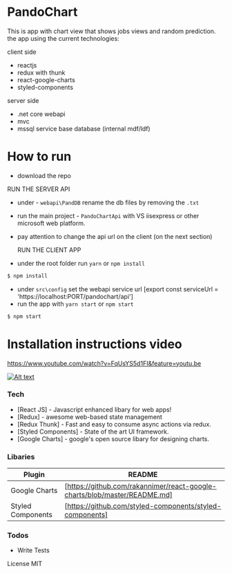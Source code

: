 # PandoChart

This is app with chart view that shows jobs views and random prediction.
the app using the current technologies:

client side
  - reactjs
  - redux with thunk
  - react-google-charts
  - styled-components
 
server side
- .net core webapi
- mvc
- mssql service base database (internal mdf/ldf)


# How to run

  - download the repo
  
  RUN THE SERVER API
  - under - `webapi\PandDB`
    rename the db files by removing the `.txt`
- run the main project - `PandoChartApi` with VS iisexpress or other microsoft web platform.
- pay attention to change the api url on the client (on the next section)
 
  RUN THE CLIENT APP
- under the root folder run `yarn` or `npm install`
```sh
$ npm install 
```
- under `src\config` set the webapi service url 
  [export const serviceUrl = 'https://localhost:PORT/pandochart/api']
- run the app with `yarn start` or `npm start`
```sh
$ npm start 
```

# Installation instructions video
https://www.youtube.com/watch?v=FqUsYS5d1FI&feature=youtu.be

[![Alt text](https://i9.ytimg.com/vi/0WV6EDb5QAU/maxresdefault.jpg?time=1593325927301&sqp=COjx4PcF&rs=AOn4CLCiPAAkzeOw6Bb_-JYfTC-72vT6eQ)](https://www.youtube.com/watch?v=FqUsYS5d1FI&feature=youtu.be)


### Tech

* [React JS] - Javascript enhanced libary for web apps!
* [Redux] - awesome web-based state management
* [Redux Thunk] - Fast and easy to consume async actions via redux.
* [Styled Components] - State of the art UI framework.
* [Google Charts] - google's open  source libary for designing charts.


### Libaries

| Plugin | README |
| ------ | ------ |
| Google Charts | [https://github.com/rakannimer/react-google-charts/blob/master/README.md] |
| Styled Components | [https://github.com/styled-components/styled-components] |

### Todos
 - Write  Tests

License
MIT

